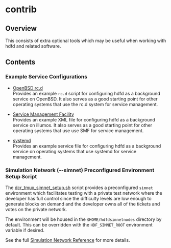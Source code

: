 contrib
=======

## Overview

This consists of extra optional tools which may be useful when working with hdfd
and related software.

## Contents

### Example Service Configurations

- [OpenBSD rc.d](services/rc.d/hdfd)  
  Provides an example `rc.d` script for configuring hdfd as a background service
  on OpenBSD.  It also serves as a good starting point for other operating
  systems that use the rc.d system for service management.

- [Service Management Facility](services/smf/hdfd.xml)  
  Provides an example XML file for configuring hdfd as a background service on
  illumos.  It also serves as a good starting point for other operating systems
  that use use SMF for service management.

- [systemd](services/systemd/hdfd.service)  
  Provides an example service file for configuring hdfd as a background service
  on operating systems that use systemd for service management.

### Simulation Network (--simnet) Preconfigured Environment Setup Script

The [dcr_tmux_simnet_setup.sh](./dcr_tmux_simnet_setup.sh) script provides a
preconfigured `simnet` environment which facilitates testing with a private test
network where the developer has full control since the difficulty levels are low
enough to generate blocks on demand and the developer owns all of the tickets
and votes on the private network.

The environment will be housed in the `$HOME/hdfdsimnetnodes` directory by
default.  This can be overridden with the `HDF_SIMNET_ROOT` environment variable
if desired.

See the full [Simulation Network Reference](../docs/simnet_environment.mediawiki)
for more details.

